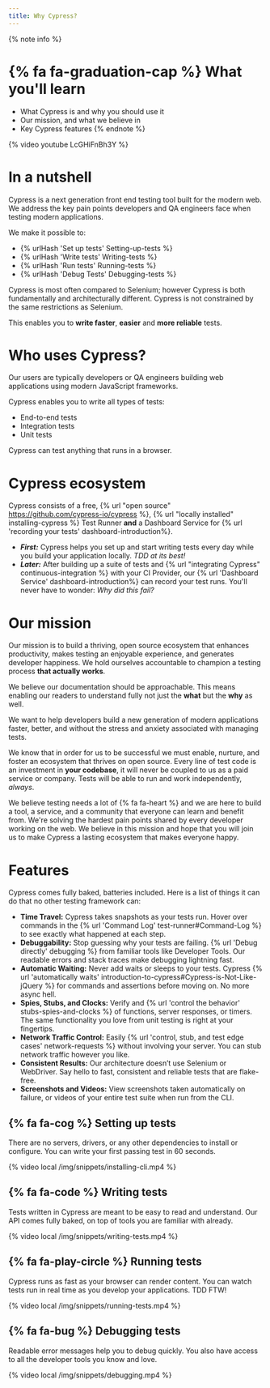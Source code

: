 ```yaml
---
title: Why Cypress?
---
```


{% note info %}
# {% fa fa-graduation-cap %} What you'll learn

- What Cypress is and why you should use it
- Our mission, and what we believe in
- Key Cypress features
{% endnote %}

<!-- textlint-disable -->
{% video youtube LcGHiFnBh3Y %}
<!-- textlint-enable -->

# In a nutshell

Cypress is a next generation front end testing tool built for the modern web. We address the key pain points developers and QA engineers face when testing modern applications.

We make it possible to:

- {% urlHash 'Set up tests' Setting-up-tests %}
- {% urlHash 'Write tests' Writing-tests %}
- {% urlHash 'Run tests' Running-tests %}
- {% urlHash 'Debug Tests' Debugging-tests %}

Cypress is most often compared to Selenium; however Cypress is both fundamentally and architecturally different. Cypress is not constrained by the same restrictions as Selenium.

This enables you to **write faster**, **easier** and **more reliable** tests.

# Who uses Cypress?

Our users are typically developers or QA engineers building web applications using modern JavaScript frameworks.

Cypress enables you to write all types of tests:

- End-to-end tests
- Integration tests
- Unit tests

Cypress can test anything that runs in a browser.

# Cypress ecosystem

Cypress consists of a free, {% url "open source" https://github.com/cypress-io/cypress %}, {% url "locally installed" installing-cypress %} Test Runner **and** a Dashboard Service for {% url 'recording your tests' dashboard-introduction%}.

- ***First:*** Cypress helps you set up and start writing tests every day while you build your application locally. *TDD at its best!*
- ***Later:*** After building up a suite of tests and {% url "integrating Cypress" continuous-integration %} with your CI Provider, our  {% url 'Dashboard Service' dashboard-introduction%} can record your test runs. You'll never have to wonder: *Why did this fail?*

# Our mission

Our mission is to build a thriving, open source ecosystem that enhances productivity, makes testing an enjoyable experience, and generates developer happiness. We hold ourselves accountable to champion a testing process **that actually works**.

We believe our documentation should be approachable. This means enabling our readers to understand fully not just the **what** but the **why** as well.

We want to help developers build a new generation of modern applications faster, better, and without the stress and anxiety associated with managing tests.

We know that in order for us to be successful we must enable, nurture, and foster an ecosystem that thrives on open source. Every line of test code is an investment in **your codebase**, it will never be coupled to us as a paid service or company. Tests will be able to run and work independently, *always*.

We believe testing needs a lot of {% fa fa-heart %} and we are here to build a tool, a service, and a community that everyone can learn and benefit from. We're solving the hardest pain points shared by every developer working on the web. We believe in this mission and hope that you will join us to make Cypress a lasting ecosystem that makes everyone happy.

# Features

Cypress comes fully baked, batteries included. Here is a list of things it can do that no other testing framework can:

- **Time Travel:** Cypress takes snapshots as your tests run. Hover over commands in the {% url 'Command Log' test-runner#Command-Log %} to see exactly what happened at each step.
- **Debuggability:** Stop guessing why your tests are failing. {% url 'Debug directly' debugging %} from familiar tools like Developer Tools. Our readable errors and stack traces make debugging lightning fast.
- **Automatic Waiting:** Never add waits or sleeps to your tests. Cypress {% url 'automatically waits' introduction-to-cypress#Cypress-is-Not-Like-jQuery %} for commands and assertions before moving on. No more async hell.
- **Spies, Stubs, and Clocks:** Verify and {% url 'control the behavior' stubs-spies-and-clocks %} of functions, server responses, or timers. The same functionality you love from unit testing is right at your fingertips.
- **Network Traffic Control:** Easily {% url 'control, stub, and test edge cases' network-requests %} without involving your server. You can stub network traffic however you like.
- **Consistent Results:** Our architecture doesn’t use Selenium or WebDriver. Say hello to fast, consistent and reliable tests that are flake-free.
- **Screenshots and Videos:** View screenshots taken automatically on failure, or videos of your entire test suite when run from the CLI.

## {% fa fa-cog %} Setting up tests

There are no servers, drivers, or any other dependencies to install or configure. You can write your first passing test in 60 seconds.

{% video local /img/snippets/installing-cli.mp4 %}

## {% fa fa-code %} Writing tests

Tests written in Cypress are meant to be easy to read and understand. Our API comes fully baked, on top of tools you are familiar with already.

{% video local /img/snippets/writing-tests.mp4 %}

## {% fa fa-play-circle %} Running tests

Cypress runs as fast as your browser can render content. You can watch tests run in real time as you develop your applications. TDD FTW!

{% video local /img/snippets/running-tests.mp4 %}

## {% fa fa-bug %} Debugging tests

Readable error messages help you to debug quickly. You also have access to all the developer tools you know and love.

{% video local /img/snippets/debugging.mp4 %}
